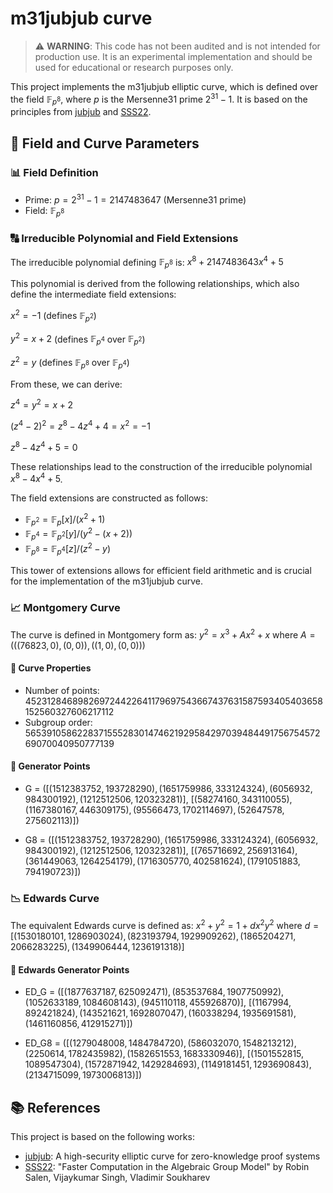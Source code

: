 # m31jubjub curve

> ⚠️ **WARNING**: This code has not been audited and is not intended for production use. It is an experimental implementation and should be used for educational or research purposes only.

This project implements the m31jubjub elliptic curve, which is defined over the field $\mathbb{F}_{p^8}$, where $p$ is the Mersenne31 prime $2^{31}-1$. It is based on the principles from [jubjub](https://github.com/daira/jubjub) and [SSS22](https://eprint.iacr.org/2022/277).

## 🔢 Field and Curve Parameters

### 📊 Field Definition
- Prime: $p = 2^{31} - 1 = 2147483647$ (Mersenne31 prime)
- Field: $\mathbb{F}_{p^8}$

### 🔠 Irreducible Polynomial and Field Extensions
The irreducible polynomial defining $\mathbb{F}_{p^8}$ is:
$x^8 + 2147483643x^4 + 5$

This polynomial is derived from the following relationships, which also define the intermediate field extensions:

$x^2 = -1$ (defines $\mathbb{F}_{p^2}$)

$y^2 = x+2$ (defines $\mathbb{F}_{p^4}$ over $\mathbb{F}_{p^2}$)

$z^2 = y$ (defines $\mathbb{F}_{p^8}$ over $\mathbb{F}_{p^4}$)

From these, we can derive:

$z^4 = y^2 = x+2$

$(z^4-2)^2 = z^8 - 4z^4 + 4 = x^2 = -1$

$z^8 - 4z^4 + 5 = 0$

These relationships lead to the construction of the irreducible polynomial $x^8 -4 x^4 + 5$.

The field extensions are constructed as follows:

- $\mathbb{F}_{p^2} = \mathbb{F} _p[x] / (x^2 + 1)$
- $\mathbb{F}_{p^4} = \mathbb{F} _{p^2}[y] / (y^2 - (x+2))$
- $\mathbb{F}_{p^8} = \mathbb{F} _{p^4}[z] / (z^2 - y)$

This tower of extensions allows for efficient field arithmetic and is crucial for the implementation of the m31jubjub curve.

### 📈 Montgomery Curve
The curve is defined in Montgomery form as:
$y^2 = x^3 + Ax^2 + x$
where $A = (((76823, 0), (0, 0)), ((1, 0), (0, 0)))$

#### 🔢 Curve Properties
- Number of points: 452312846898269724422641179697543667437631587593405403658152560327606217112
- Subgroup order: 56539105862283715552830147462192958429703948449175675457269070040950777139

#### 🎯 Generator Points
- G = $([(1512383752, 193728290), (1651759986, 333124324), (6056932, 984300192), (1212512506, 120323281)],$
      $[(58274160, 343110055), (1167380167, 446309175), (95566473, 1702114697), (52647578, 275602113)])$

- G8 = $([(1512383752, 193728290), (1651759986, 333124324), (6056932, 984300192), (1212512506, 120323281)],$
      $[(765716692, 256913164), (361449063, 1264254179), (1716305770, 402581624), (1791051883, 794190723)])$

### 📉 Edwards Curve
The equivalent Edwards curve is defined as:
$x^2 + y^2 = 1 + dx^2y^2$
where $d = [(1530180101, 1286903024), (823193794, 1929909262), (1865204271, 2066283225), (1349906444, 1236191318)]$

#### 🎯 Edwards Generator Points
- ED_G = $([(1877637187, 625092471), (853537684, 1907750992), (1052633189, 1084608143), (945110118, 455926870)],$
      $[(1167994, 892421824), (143521621, 1692807047), (160338294, 1935691581), (1461160856, 412915271)])$

- ED_G8 = $([(1279048008, 1484784720), (586032070, 1548213212), (2250614, 1782435982), (1582651553, 1683330946)],$
$[(1501552815, 1089547304), (1572871942, 1429284693), (1149181451, 1293690843), (2134715099, 1973006813)])$

## 📚 References

This project is based on the following works:
- [jubjub](https://github.com/daira/jubjub): A high-security elliptic curve for zero-knowledge proof systems
- [SSS22](https://eprint.iacr.org/2022/277): "Faster Computation in the Algebraic Group Model" by Robin Salen, Vijaykumar Singh, Vladimir Soukharev
